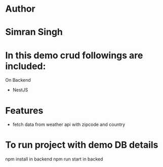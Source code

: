 # Author
# Simran Singh

# In this demo crud followings are included:

On Backend

- NestJS

# Features
- fetch data from weather api with zipcode and country


# To run project with demo DB details
npm install in backend
npm run start in backed
